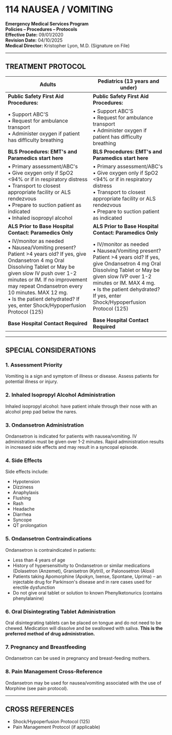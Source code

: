 # 114 NAUSEA / VOMITING

**Emergency Medical Services Program**  
**Policies – Procedures – Protocols**  
**Effective Date:** 09/01/2020  
**Revision Date:** 04/10/2025  
**Medical Director:** Kristopher Lyon, M.D. (Signature on File)

---

## TREATMENT PROTOCOL

| **Adults** | **Pediatrics (13 years and under)** |
|------------|-------------------------------------|
| **Public Safety First Aid Procedures:** | **Public Safety First Aid Procedures:** |
| • Support ABC'S<br>• Request for ambulance transport<br>• Administer oxygen if patient has difficulty breathing | • Support ABC'S<br>• Request for ambulance transport<br>• Administer oxygen if patient has difficulty breathing |
| **BLS Procedures: EMT's and Paramedics start here** | **BLS Procedures: EMT's and Paramedics start here** |
| • Primary assessment/ABC's<br>• Give oxygen only if SpO2 <94% or if in respiratory distress<br>• Transport to closest appropriate facility or ALS rendezvous<br>• Prepare to suction patient as indicated<br>• Inhaled isopropyl alcohol | • Primary assessment/ABC's<br>• Give oxygen only if SpO2 <94% or if in respiratory distress<br>• Transport to closest appropriate facility or ALS rendezvous<br>• Prepare to suction patient as indicated |
| **ALS Prior to Base Hospital Contact: Paramedics Only** | **ALS Prior to Base Hospital Contact: Paramedics Only** |
| • IV/monitor as needed<br>• Nausea/Vomiting present? Patient >4 years old? If yes, give Ondansetron 4 mg Oral Dissolving Tablet or May be given slow IV push over 1-2 minutes or IM. If no improvement may repeat Ondansetron every 10 minutes. MAX 12 mg.<br>• Is the patient dehydrated? If yes, enter Shock/Hypoperfusion Protocol (125) | • IV/monitor as needed<br>• Nausea/Vomiting present? Patient >4 years old? If yes, give Ondansetron 4 mg Oral Dissolving Tablet or May be given slow IVP over 1-2 minutes or IM. MAX 4 mg.<br>• Is the patient dehydrated? If yes, enter Shock/Hypoperfusion Protocol (125) |
| **Base Hospital Contact Required** | **Base Hospital Contact Required** |

---

## SPECIAL CONSIDERATIONS

### 1. Assessment Priority

Vomiting is a sign and symptom of illness or disease. Assess patients for potential illness or injury.

### 2. Inhaled Isopropyl Alcohol Administration

Inhaled isopropyl alcohol: have patient inhale through their nose with an alcohol prep pad below the nares.

### 3. Ondansetron Administration

Ondansetron is indicated for patients with nausea/vomiting. IV administration must be given over 1-2 minutes. Rapid administration results in increased side effects and may result in a syncopal episode.

### 4. Side Effects

Side effects include:
- Hypotension
- Dizziness
- Anaphylaxis
- Flushing
- Rash
- Headache
- Diarrhea
- Syncope
- QT prolongation

### 5. Ondansetron Contraindications

Ondansetron is contraindicated in patients:
- Less than 4 years of age
- History of hypersensitivity to Ondansetron or similar medications (Dolasetron (Anzemet), Granisetron (Kytril), or Palonosetron (Aloxi)
- Patients taking Apomorphine (Apokyn, Ixense, Spontane, Uprima) – an injectable drug for Parkinson's disease and in rare cases used for erectile dysfunction
- Do not give oral tablet or solution to known Phenylketonurics (contains phenylalanine)

### 6. Oral Disintegrating Tablet Administration

Oral disintegrating tablets can be placed on tongue and do not need to be chewed. Medication will dissolve and be swallowed with saliva. **This is the preferred method of drug administration.**

### 7. Pregnancy and Breastfeeding

Ondansetron can be used in pregnancy and breast-feeding mothers.

### 8. Pain Management Cross-Reference

Ondansetron may be used for nausea/vomiting associated with the use of Morphine (see pain protocol).

---

## CROSS REFERENCES

- Shock/Hypoperfusion Protocol (125)
- Pain Management Protocol (if applicable)


